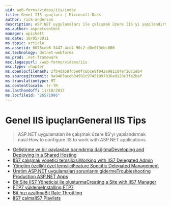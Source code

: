 ```yaml
---
uid: web-forms/videos/iis/index
title: Genel IIS ipuçları | Microsoft Docs
author: rick-anderson
description: ASP.NET uygulamaları ile çalışmak üzere IIS'yi yapılandırmak nasıl.
ms.author: aspnetcontent
manager: wpickett
ms.date: 10/05/2011
ms.topic: article
ms.assetid: 0078ceb6-3447-4ce4-90c2-d0e013ebc000
ms.technology: dotnet-webforms
ms.prod: .net-framework
msc.legacyurl: /web-forms/videos/iis
msc.type: chapter
ms.openlocfilehash: 2fb4da58fd5e0fc6bce8f042a9811d4ef30c1eb4
ms.sourcegitcommit: 9a9483aceb34591c97451997036a9120c3fe2baf
ms.translationtype: MT
ms.contentlocale: tr-TR
ms.lasthandoff: 11/10/2017
ms.locfileid: "26571986"
---
```

<a name="general-iis-tips"></a><span data-ttu-id="a6325-103">Genel IIS ipuçları</span><span class="sxs-lookup"><span data-stu-id="a6325-103">General IIS Tips</span></span>
====================
> <span data-ttu-id="a6325-104">ASP.NET uygulamaları ile çalışmak üzere IIS'yi yapılandırmak nasıl.</span><span class="sxs-lookup"><span data-stu-id="a6325-104">How to configure IIS to work with ASP.NET applications.</span></span>


- [<span data-ttu-id="a6325-105">Geliştirme ve bir paylaşılan barındırma dağıtma</span><span class="sxs-lookup"><span data-stu-id="a6325-105">Developing and Deploying In a Shared Hosting</span></span>](developing-and-deploying-in-a-shared-hosting.md)
- [<span data-ttu-id="a6325-106">IIS7 çalışmak yönetici temsilcisi</span><span class="sxs-lookup"><span data-stu-id="a6325-106">Working with IIS7 Delegated Admin</span></span>](working-with-iis7-deligated-admin.md)
- [<span data-ttu-id="a6325-107">Yönetim özelliği özel temsilci</span><span class="sxs-lookup"><span data-stu-id="a6325-107">Feature Specific Delegated Management</span></span>](feature-specific-delegated-management.md)
- [<span data-ttu-id="a6325-108">Üretim ASP.NET uygulamaları sorunlarını giderme</span><span class="sxs-lookup"><span data-stu-id="a6325-108">Troubleshooting Production ASP.NET Apps</span></span>](troubleshooting-production-aspnet-apps.md)
- [<span data-ttu-id="a6325-109">Bir Site IIS7 Yöneticisi ile oluşturma</span><span class="sxs-lookup"><span data-stu-id="a6325-109">Creating a Site with IIS7 Manager</span></span>](creating-a-site-with-iis7-manager.md)
- [<span data-ttu-id="a6325-110">FTP7 yükleme</span><span class="sxs-lookup"><span data-stu-id="a6325-110">Installing FTP7</span></span>](installing-ftp7.md)
- [<span data-ttu-id="a6325-111">Bit hızı azaltma</span><span class="sxs-lookup"><span data-stu-id="a6325-111">Bit Rate Throttling</span></span>](bit-rate-throttling.md)
- [<span data-ttu-id="a6325-112">IIS7 çalma</span><span class="sxs-lookup"><span data-stu-id="a6325-112">IIS7 Playlists</span></span>](iis7-playlists.md)
